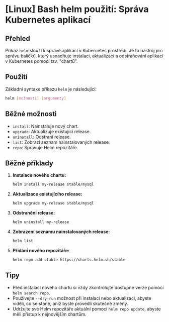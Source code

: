 # [Linux] Bash helm použití: Správa Kubernetes aplikací

## Přehled
Příkaz `helm` slouží k správě aplikací v Kubernetes prostředí. Je to nástroj pro správu balíčků, který usnadňuje instalaci, aktualizaci a odstraňování aplikací v Kubernetes pomocí tzv. "chartů".

## Použití
Základní syntaxe příkazu `helm` je následující:

```bash
helm [možnosti] [argumenty]
```

## Běžné možnosti
- `install`: Nainstaluje nový chart.
- `upgrade`: Aktualizuje existující release.
- `uninstall`: Odstraní release.
- `list`: Zobrazí seznam nainstalovaných release.
- `repo`: Spravuje Helm repozitáře.

## Běžné příklady
1. **Instalace nového chartu:**
   ```bash
   helm install my-release stable/mysql
   ```

2. **Aktualizace existujícího release:**
   ```bash
   helm upgrade my-release stable/mysql
   ```

3. **Odstranění release:**
   ```bash
   helm uninstall my-release
   ```

4. **Zobrazení seznamu nainstalovaných release:**
   ```bash
   helm list
   ```

5. **Přidání nového repozitáře:**
   ```bash
   helm repo add stable https://charts.helm.sh/stable
   ```

## Tipy
- Před instalací nového chartu si vždy zkontrolujte dostupné verze pomocí `helm search repo`.
- Používejte `--dry-run` možnost při instalaci nebo aktualizaci, abyste viděli, co se stane, aniž byste provedli skutečné změny.
- Udržujte své Helm repozitáře aktuální pomocí `helm repo update`, abyste měli přístup k nejnovějším chartům.